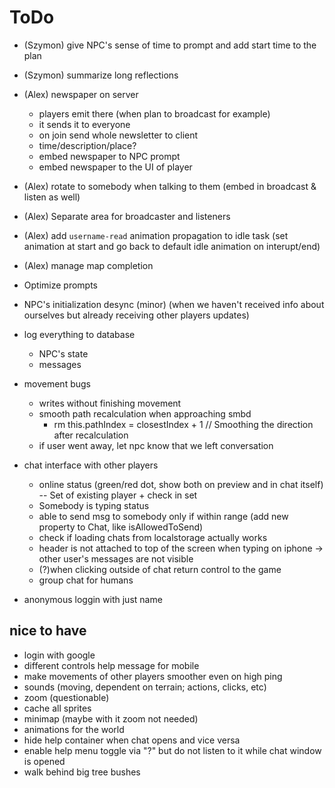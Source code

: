# ToDo

- (Szymon) give NPC's sense of time to prompt and add start time to the plan

- (Szymon) summarize long reflections

- (Alex) newspaper on server

  - players emit there (when plan to broadcast for example)
  - it sends it to everyone
  - on join send whole newsletter to client
  - time/description/place?
  - embed newspaper to NPC prompt
  - embed newspaper to the UI of player

- (Alex) rotate to somebody when talking to them (embed in broadcast & listen as well)

- (Alex) Separate area for broadcaster and listeners

- (Alex) add `username-read` animation propagation to idle task (set animation at start and go back to default idle animation on interupt/end)

- (Alex) manage map completion

- Optimize prompts

- NPC's initialization desync (minor) (when we haven't received info about ourselves but already receiving other players updates)

- log everything to database

  - NPC's state
  - messages

- movement bugs

  - writes without finishing movement
  - smooth path recalculation when approaching smbd
    - rm this.pathIndex = closestIndex + 1 // Smoothing the direction after recalculation
  - if user went away, let npc know that we left conversation

- chat interface with other players
  - online status (green/red dot, show both on preview and in chat itself) -- Set of existing player + check in set
  - Somebody is typing status
  - able to send msg to somebody only if within range (add new property to Chat, like isAllowedToSend)
  - check if loading chats from localstorage actually works
  - header is not attached to top of the screen when typing on iphone -> other user's messages are not visible
  - (?)when clicking outside of chat return control to the game
  - group chat for humans
- anonymous loggin with just name

## nice to have

- login with google
- different controls help message for mobile
- make movements of other players smoother even on high ping
- sounds (moving, dependent on terrain; actions, clicks, etc)
- zoom (questionable)
- cache all sprites
- minimap (maybe with it zoom not needed)
- animations for the world
- hide help container when chat opens and vice versa
- enable help menu toggle via "?" but do not listen to it while chat window is opened
- walk behind big tree bushes
